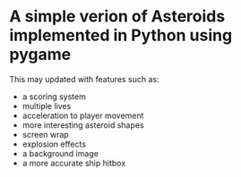 # A simple verion of Asteroids implemented in Python using pygame

This may updated with features such as:
- a scoring system
- multiple lives
- acceleration to player movement
- more interesting asteroid shapes
- screen wrap
- explosion effects
- a background image
- a more accurate ship hitbox
